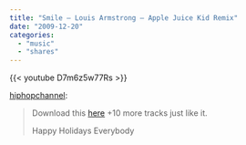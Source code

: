 ```yaml
---
title: "Smile — Louis Armstrong — Apple Juice Kid Remix"
date: "2009-12-20"
categories:
  - "music"
  - "shares"
---
```


{{< youtube D7m6z5w77Rs >}}

[hiphopchannel](http://hiphopchannel.tumblr.com/post/291174707/smile-louis-armstrong-apple-juice-kid-remix):

> Download this [here](https://applejuicekid.bandcamp.com/album/louis-armstrong-remixed) +10 more tracks just like it.
>
> Happy Holidays Everybody
